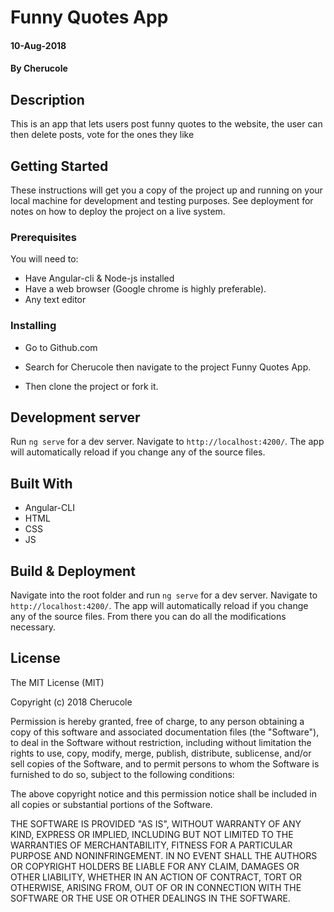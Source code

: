 # Funny Quotes App

#### 10-Aug-2018
#### By **Cherucole**

## Description

This is an app that lets users post funny quotes to the website, the user can then delete posts, vote for the ones they like
## Getting Started

These instructions will get you a copy of the project up and running on your local machine for development and testing purposes. See deployment for notes on how to deploy the project on a live system.

### Prerequisites

You will need to:
* Have Angular-cli & Node-js installed
* Have a web browser (Google chrome is highly preferable).
* Any text editor 

### Installing

 * Go to Github.com

 * Search for Cherucole then navigate to the project Funny Quotes App.

 * Then clone the project or fork it.


## Development server

Run `ng serve` for a dev server. Navigate to `http://localhost:4200/`. The app will automatically reload if you change any of the source files.

## Built With

* Angular-CLI
* HTML
* CSS
* JS

## Build & Deployment

Navigate into the root folder and run `ng serve` for a dev server. Navigate to `http://localhost:4200/`. The app will automatically reload if you change any of the source files. From there you can do all the modifications necessary.

## License

The MIT License (MIT)

Copyright (c) 2018 Cherucole

Permission is hereby granted, free of charge, to any person obtaining a copy of this software and associated documentation files (the "Software"), to deal in the Software without restriction, including without limitation the rights to use, copy, modify, merge, publish, distribute, sublicense, and/or sell copies of the Software, and to permit persons to whom the Software is furnished to do so, subject to the following conditions:

The above copyright notice and this permission notice shall be included in all copies or substantial portions of the Software.

THE SOFTWARE IS PROVIDED "AS IS", WITHOUT WARRANTY OF ANY KIND, EXPRESS OR IMPLIED, INCLUDING BUT NOT LIMITED TO THE WARRANTIES OF MERCHANTABILITY, FITNESS FOR A PARTICULAR PURPOSE AND NONINFRINGEMENT. IN NO EVENT SHALL THE AUTHORS OR COPYRIGHT HOLDERS BE LIABLE FOR ANY CLAIM, DAMAGES OR OTHER LIABILITY, WHETHER IN AN ACTION OF CONTRACT, TORT OR OTHERWISE, ARISING FROM, OUT OF OR IN CONNECTION WITH THE SOFTWARE OR THE USE OR OTHER DEALINGS IN THE SOFTWARE.
